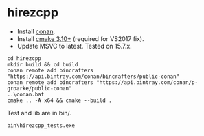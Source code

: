 # hirezcpp

- Install [conan](https://www.conan.io/).
- Install [cmake 3.10+](https://cmake.org/) (required for VS2017 fix).
- Update MSVC to latest. Tested on 15.7.x.


```
cd hirezcpp
mkdir build && cd build
conan remote add bincrafters "https://api.bintray.com/conan/bincrafters/public-conan"
conan remote add bincrafters "https://api.bintray.com/conan/p-groarke/public-conan"
..\conan.bat
cmake .. -A x64 && cmake --build .
```

Test and lib are in bin/.
```
bin\hirezcpp_tests.exe
```
